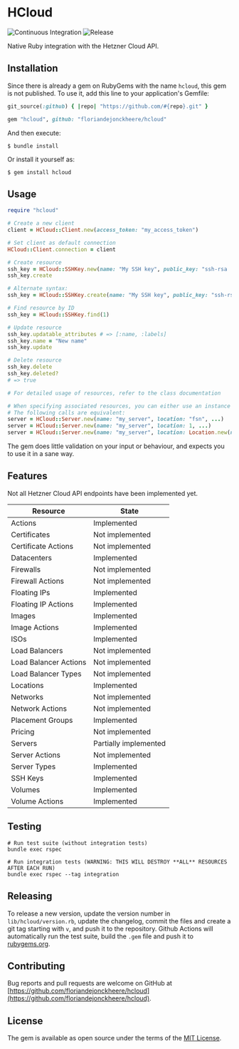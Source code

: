 # HCloud

![Continuous Integration](https://github.com/floriandejonckheere/hcloud/workflows/Continuous%20Integration/badge.svg)
![Release](https://img.shields.io/github/v/release/floriandejonckheere/hcloud?label=Latest%20release)

Native Ruby integration with the Hetzner Cloud API.

## Installation

Since there is already a gem on RubyGems with the name `hcloud`, this gem is not published.
To use it, add this line to your application's Gemfile:

```ruby
git_source(:github) { |repo| "https://github.com/#{repo}.git" }

gem "hcloud", github: "floriandejonckheere/hcloud"
```

And then execute:

    $ bundle install

Or install it yourself as:

    $ gem install hcloud

## Usage

```ruby
require "hcloud"

# Create a new client
client = HCloud::Client.new(access_token: "my_access_token")

# Set client as default connection
HCloud::Client.connection = client

# Create resource
ssh_key = HCloud::SSHKey.new(name: "My SSH key", public_key: "ssh-rsa ...")
ssh_key.create

# Alternate syntax:
ssh_key = HCloud::SSHKey.create(name: "My SSH key", public_key: "ssh-rsa ...")

# Find resource by ID
ssh_key = HCloud::SSHKey.find(1)

# Update resource
ssh_key.updatable_attributes # => [:name, :labels]
ssh_key.name = "New name"
ssh_key.update

# Delete resource
ssh_key.delete
ssh_key.deleted?
# => true

# For detailed usage of resources, refer to the class documentation

# When specifying associated resources, you can either use an instance of the resource, an integer as ID or a string as name.
# The following calls are equivalent:
server = HCloud::Server.new(name: "my_server", location: "fsn", ...)
server = HCloud::Server.new(name: "my_server", location: 1, ...)
server = HCloud::Server.new(name: "my_server", location: Location.new(name: "fsn"), ...)
```

The gem does little validation on your input or behaviour, and expects you to use it in a sane way.

## Features

Not all Hetzner Cloud API endpoints have been implemented yet.

| Resource              | State           |
|-----------------------|-----------------|
| Actions               | Implemented     |
| Certificates          | Not implemented |
| Certificate Actions   | Not implemented |
| Datacenters           | Implemented     |
| Firewalls             | Not implemented |
| Firewall Actions      | Not implemented |
| Floating IPs          | Implemented     |
| Floating IP Actions   | Implemented     |
| Images                | Implemented     |
| Image Actions         | Implemented     |
| ISOs                  | Implemented     |
| Load Balancers        | Not implemented |
| Load Balancer Actions | Not implemented |
| Load Balancer Types   | Not implemented |
| Locations             | Implemented     |
| Networks              | Not implemented |
| Network Actions       | Not implemented |
| Placement Groups      | Implemented     |
| Pricing               | Not implemented |
| Servers               | Partially implemented |
| Server Actions        | Not implemented |
| Server Types          | Implemented     |
| SSH Keys              | Implemented     |
| Volumes               | Implemented     |
| Volume Actions        | Implemented     |

## Testing

```ssh
# Run test suite (without integration tests)
bundle exec rspec

# Run integration tests (WARNING: THIS WILL DESTROY **ALL** RESOURCES AFTER EACH RUN)
bundle exec rspec --tag integration
```

## Releasing

To release a new version, update the version number in `lib/hcloud/version.rb`, update the changelog, commit the files and create a git tag starting with `v`, and push it to the repository.
Github Actions will automatically run the test suite, build the `.gem` file and push it to [rubygems.org](https://rubygems.org).

## Contributing

Bug reports and pull requests are welcome on GitHub at [https://github.com/floriandejonckheere/hcloud](https://github.com/floriandejonckheere/hcloud). 

## License

The gem is available as open source under the terms of the [MIT License](https://opensource.org/licenses/MIT).
